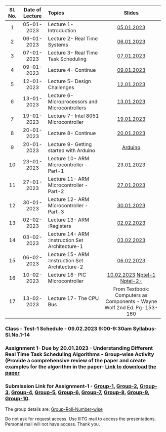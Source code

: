 

| Sl. No. | Date of Lecture        | Topics  | Slides   |
|:---:|:--:|:--|:--------------------------:|
| 1   | 05-01-2023   |Lecture 1- Introduction | [05.01.2023](https://drive.google.com/file/d/1wEf25329wgzylBdTTkXd4rNV6B3yo-vC/view?usp=share_link)|
| 2   | 06-01-2023   |Lecture 2- Real Time Systems | [06.01.2023](https://drive.google.com/file/d/1qR2oTMPUErEtdNWZW7KtAAkqHAwTF3KE/view?usp=share_link)|
| 3   | 07-01-2023   |Lecture 3- Real Time Task Scheduling | [07.01.2023](https://drive.google.com/file/d/1ufg82qIz2jYHU7LjtNUBgsIgwzsZeg-Y/view?usp=share_link)|
| 4   | 09-01-2023   |Lecture 4- Continue| [09.01.2023](https://drive.google.com/file/d/1ufg82qIz2jYHU7LjtNUBgsIgwzsZeg-Y/view?usp=share_link)|
| 5   | 12-01-2023   |Lecture 5- Design Challenges| [12.01.2023](https://drive.google.com/file/d/1R1DNqupgo8mkIZxP5l24K6m3J6ZuAixc/view?usp=share_link)|
| 6   | 13-01-2023   |Lecture 6- Microprocessors and Microcontrollers| [13.01.2023](https://drive.google.com/file/d/1vNFra13e7Stp51hsLfDopIkzSdg3uHWO/view?usp=share_link)|
| 7   | 19-01-2023   |Lecture 7- Intel 8051 Microcontroller| [19.01.2023](https://drive.google.com/file/d/10ArEboO9aisErVPKrsf_AE2xOkqnydVC/view?usp=share_link)|
| 8   | 20-01-2023   |Lecture 8- Continue| [20.01.2023](https://drive.google.com/file/d/1xqGpo2B_i7HZNVGAxtUCe7l01G-C-rMb/view?usp=share_link)|
| 9   | 20-01-2023   |Lecture 9- Getting started with Arduino| [Arduino](https://drive.google.com/file/d/1EQCjtwpQ4aY3ZOXjDZAu1oDrDvVobQ-9/view?usp=share_link)|
| 10  | 23-01-2023   |Lecture 10- ARM Microcontroller -Part-1| [23.01.2023](https://drive.google.com/file/d/1OhrbRPqDqZSpvA5JHiEJzMFLdAmUEfJX/view?usp=share_link)|
| 11  | 27-01-2023   |Lecture 11- ARM Microcontroller -Part-2| [27.01.2023](https://drive.google.com/file/d/1_C0GzpVUX-0XFvM1XanlM5wvJX_2J0yE/view?usp=share_link)|
| 12  | 30-01-2023   |Lecture 12- ARM Microcontroller -Part-3| [30.01.2023](https://drive.google.com/file/d/1Cav1ent7sCg0NxMF9h5hC_KxQ77I70Yx/view?usp=share_link)|
| 13  | 02-02-2023   |Lecture 13- ARM :Registers             | [02.02.2023](https://drive.google.com/file/d/1_FC3WcAE5kVJfhXChccKd2ZhFHtN0vfl/view?usp=share_link)|
| 14  | 03-02-2023   |Lecture 14- ARM :Instruction Set Architecture-1| [03.02.2023](https://drive.google.com/file/d/1ZP-JnmNkobwbAgEn3ZMglSaY3Xs9GXTG/view?usp=share_link)|
| 15  | 06-02-2023   |Lecture 15- ARM :Instruction Set Architecture-2| [06.02.2023](https://drive.google.com/file/d/1hwcpEK3S-cSpQoHha-Zp61H6ya_jCT3K/view?usp=share_link)|
| 16  | 10-02-2023   |Lecture 16- PIC Microcontroller| [10.02.2023](https://drive.google.com/file/d/1meiDeZbh5oIvTboA2FH2ONdjC0pW1Szu/view?usp=share_link) [Nptel-1](https://www.youtube.com/watch?v=C04ZthY8Yqk&list=PL419D0518A8E82285&index=2) [Nptel-2-](https://www.youtube.com/watch?v=VEAYB1A9SiA&list=PL419D0518A8E82285&index=3)|
| 17  | 13-02-2023   |Lecture 17- The CPU Bus| From Textbook: Computers as Components - Wayne Wolf 2nd Ed. Pg-153-160 |

### Class - Test-1 Schedule - 09.02.2023 9:00-9:30am   Syllabus- Sl.No.1-14
### Assignment 1- Due by 20.01.2023 - Understanding Different Real Time Task Scheduling Algorithms - Group-wise Activity (Provide a comprehensive review of the paper and create examples for the algorithm in the paper- [Link to download the paper](https://kilthub.cmu.edu/ndownloader/files/12122975)
### Submission Link for Assignment-1 - [Group-1](https://drive.google.com/drive/folders/1-66YFg85KrVP0Zm97RUOv27iwQR8JJRQ?usp=share_link), [Group-2](https://drive.google.com/drive/folders/1zMtI5t0YNm6KE66axXUf7gZnQTC9bcyN?usp=share_link), [Group-3](https://drive.google.com/drive/folders/1X01TZrwnDPD3VuiSPOxCsNZoO_ws8YVl?usp=sharing), [Group-4](https://drive.google.com/drive/folders/1gR0V_DiSdk4CjQQtlZw43t1ae_3UkgHz?usp=sharing), [Group-5](https://drive.google.com/drive/folders/1U3LJFaCZP9wzrfuk4_MOQ8zK77SJrGZ9?usp=sharing), [Group-6](https://drive.google.com/drive/folders/135YksjyW2WeRiktSRrq93HebSpyo8aKJ?usp=sharing), [Group-7](https://drive.google.com/drive/folders/18YmKD_QQFmxV_tre51JqJMqP3Ktqroyg?usp=sharing), [Group-8](https://drive.google.com/drive/folders/10b_YcpCtkttqzVAgjQYQlZUOiTN5Af82?usp=share_link), [Group-9](https://drive.google.com/drive/folders/1ncqZ162Db0wSPtRQAAtOHTpqYasEiesX?usp=sharing), [Group-10](https://drive.google.com/drive/folders/11OK7Ijx12Hb8HtU1xUnzN2Rximmsw5ue?usp=share_link).

The group details are: [Group-Roll-Number-wise](https://docs.google.com/spreadsheets/d/1hXfmEZmHxSAJ2tpZz_kPKJzSdA7Vb6x4DTUadk2dsms/edit?usp=sharing)

Do not ask for request access. Use IIITG mail to access the presentations. Personal mail will not have access. Thank you. 

